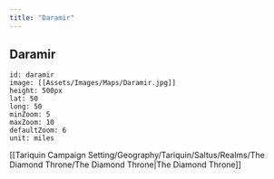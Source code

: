 ```yaml
---
title: "Daramir"
---
```

## Daramir
``` leaflet
id: daramir
image: [[Assets/Images/Maps/Daramir.jpg]] 
height: 500px 
lat: 50 
long: 50 
minZoom: 5 
maxZoom: 10 
defaultZoom: 6 
unit: miles
```
[[Tariquin Campaign Setting/Geography/Tariquin/Saltus/Realms/The Diamond Throne/The Diamond Throne|The Diamond Throne]]